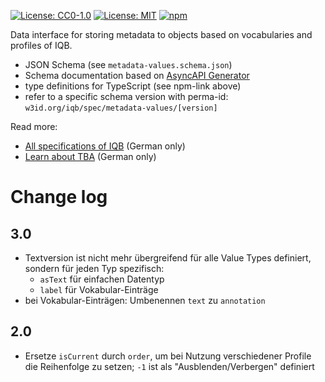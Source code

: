 [![License: CC0-1.0](https://img.shields.io/badge/License-CC0_1.0-lightgrey.svg)](http://creativecommons.org/publicdomain/zero/1.0/) [![License: MIT](https://img.shields.io/badge/License-MIT-yellow.svg)](https://opensource.org/licenses/MIT)
[![npm](https://img.shields.io/npm/v/%40iqbspecs%2Fmetadata-values)](https://www.npmjs.com/package/@iqbspecs/metadata-values)

Data interface for storing metadata to objects based on vocabularies and profiles of IQB.

* JSON Schema (see `metadata-values.schema.json`)
* Schema documentation based on [AsyncAPI Generator](https://github.com/asyncapi/generator)
* type definitions for TypeScript (see npm-link above)
* refer to a specific schema version with perma-id: `w3id.org/iqb/spec/metadata-values/[version]`

Read more:

* [All specifications of IQB](https://iqb-specifications.github.io/) (German only)
* [Learn about TBA](https://iqb-berlin.github.io/tba-info/) (German only)

# Change log

## 3.0

* Textversion ist nicht mehr übergreifend für alle Value Types definiert, sondern für jeden Typ spezifisch:
  - `asText` für einfachen Datentyp
  - `label` für Vokabular-Einträge
* bei Vokabular-Einträgen: Umbenennen `text` zu `annotation`

## 2.0

* Ersetze `isCurrent` durch `order`, um bei Nutzung verschiedener Profile die Reihenfolge zu setzen; `-1` ist als "Ausblenden/Verbergen" definiert
